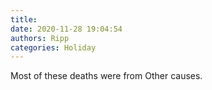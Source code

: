 ```yaml
---
title: 
date: 2020-11-28 19:04:54
authors: Ripp
categories: Holiday
---
```


 Most of these deaths were from
Other causes.